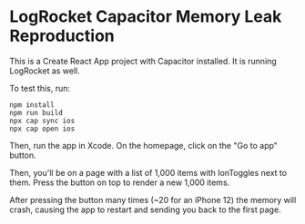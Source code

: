 # LogRocket Capacitor Memory Leak Reproduction

This is a Create React App project with Capacitor installed. It is running LogRocket as well.

To test this, run:

```
npm install
npm run build
npx cap sync ios
npx cap open ios
```

Then, run the app in Xcode.
On the homepage, click on the "Go to app" button.

Then, you'll be on a page with a list of 1,000 items with IonToggles next to them.
Press the button on top to render a new 1,000 items.

After pressing the button many times (~20 for an iPhone 12) the memory will crash, causing the app to restart and sending you back to the first page.